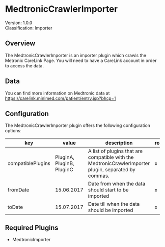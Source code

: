 # MedtronicCrawlerImporter
Version: 1.0.0  
Classification: Importer

Overview
-----
The MedtronicCrawlerImporter is an importer plugin which crawls the Metronic CareLink Page. 
You will need to have a CareLink account in order to access the data.

Data
-----
You can find more information on Medtronic data at https://carelink.minimed.com/patient/entry.jsp?bhcp=1

Configuration
-----
The MedtronicCrawlerImporter plugin offers the following configuration options:

| key  | value | description | required |
| ------------- | ------------- |  ------------- | ------------- |
| compatiblePlugins | PluginA, PluginB, PluginC | A list of plugins that are compatible with the MedtronicCrawlerImporter plugin, separated by commas. | x
| fromDate | 15.06.2017 | Date from when the data should start to be imported | x
| toDate | 15.07.2017 | Date till when the data should be imported | x


Required Plugins
-----
 - MedtronicImporter